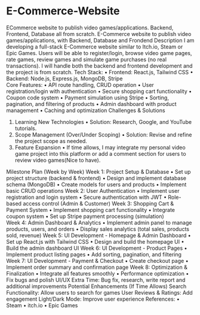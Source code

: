 # E-Commerce-Website
ECommerce website to publish video games/applications. Backend, Frontend, Database all from scratch. 
 E-Commerce website to publish video games/applications, with Backend, Database and Frondend
Description
I am developing a full-stack E-Commerce website similar to Itch.io, Steam or Epic Games. Users will be able to register/login, browse video game pages, rate games, review games and simulate game purchases (no real transactions). 
I will handle both the backend and frontend development and the project is from scratch.
Tech Stack:
    • Frontend: React.js, Tailwind CSS 
    • Backend: Node.js, Express.js, MongoDB, Stripe  
Core Features:
    • API route handling, CRUD operation
    • User registration/login with authentication 
    • Secure shopping cart functionality 
    • Coupon code system 
    • Payment simulation using Stripe 
    • Sorting, pagination, and filtering of products 
    • Admin dashboard with product management 
    • Caching and optimization 
Challenges & Solutions
1. Learning New Technologies
    • Solution: Research, Google, and YouTube tutorials.
2. Scope Management (Over/Under Scoping)
    • Solution: Revise and refine the project scope as needed.
3. Feature Expansion
    • If time allows, I may integrate my personal video game project into this platform or add a comment section for users to review video games(Nice to have).

Milestone Plan (Week by Week)
Week 1: Project Setup & Database
    • Set up project structure (backend & frontend) 
    • Design and implement database schema (MongoDB) 
    • Create models for users and products 
    • Implement basic CRUD operations 
Week 2: User Authentication
    • Implement user registration and login system 
    • Secure authentication with JWT 
    • Role-based access control (Admin & Customer) 
Week 3: Shopping Cart & Payment System
    • Implement shopping cart functionality 
    • Integrate coupon system 
    • Set up Stripe payment processing (simulation)  
Week 4: Admin Dashboard & Analytics
    • Implement admin panel to manage products, users, and orders 
    • Display sales analytics (total sales, products sold, revenue) 
Week 5: UI Development - Homepage & Admin Dashboard
    • Set up React.js with Tailwind CSS 
    • Design and build the homepage UI 
    • Build the admin dashboard UI 
Week 6: UI Development - Product Pages
    • Implement product listing pages 
    • Add sorting, pagination, and filtering 
Week 7: UI Development - Payment & Checkout
    • Create checkout page 
    • Implement order summary and confirmation page 
Week 8: Optimization & Finalization
    • Integrate all features smoothly 
    • Performance optimization 
    • Fix bugs and polish UI/UX 
Extra Time: Bug fix, research, write report and additional improvements
Potential Enhancements (If Time Allows)
Search Functionality: Allow users to search for games
User Reviews & Ratings: Add engagement
Light/Dark Mode: Improve user experience
References:	
    • Steam 
    • itch.io
    • Epic Games

